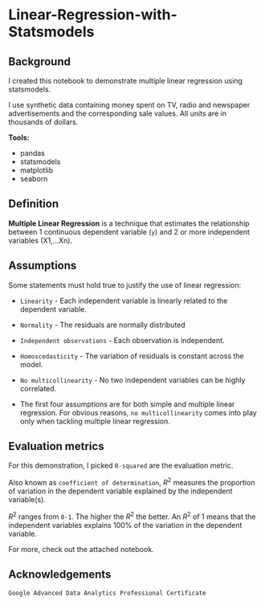 # Linear-Regression-with-Statsmodels

## Background

I created this notebook to demonstrate multiple linear regression using statsmodels.

I use synthetic data containing money spent on TV, radio and newspaper advertisements and the corresponding sale values. All units are in thousands of dollars. 

**Tools:**
* pandas
* statsmodels
* matplotlib
* seaborn

## Definition
**Multiple Linear Regression** is a technique that estimates the relationship between 1 continuous dependent variable (`y`) and 2 or more independent variables (X1,...Xn).

## Assumptions
Some statements must hold true to justify the use of linear regression:
* `Linearity` - Each independent variable is linearly related to the dependent variable.
* `Normality` - The residuals are normally distributed
* `Independent observations` - Each observation is independent.
* `Homoscedasticity` - The variation of residuals is constant across the model.
* `No multicollinearity` - No two independent variables can be highly correlated.

* The first four assumptions are for both simple and multiple linear regression. For obvious reasons, `no multicollinearity` comes into play only when tackling multiple linear regression.

## Evaluation metrics
For this demonstration, I picked `R-squared` are the evaluation metric.

Also known as `coefficient of determination`, $R^{2}$ measures the proportion of variation in the dependent variable explained by the independent variable(s).

$R^{2}$ ranges from `0-1`. The higher the $R^{2}$ the better. An $R^{2}$ of 1 means that the independent variables explains $100\%$ of the variation in the dependent variable.

For more, check out the attached notebook.

## Acknowledgements
`Google Advanced Data Analytics Professional Certificate`
